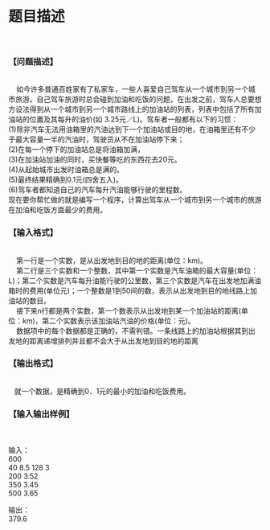# 题目描述


<p>
<span style="color:#0000ff;"><br/>
</span><b></b></p><h3><b>【问题描述】</b></h3><br/>
    如今许多普通百姓家有了私家车，一些人喜爱自己驾车从一个城市到另一个城市旅游。自己驾车旅游时总会碰到加油和吃饭的问题，在出发之前，驾车人总要想方设法得到从一个城市到另一个城市路线上的加油站的列表，列表中包括了所有加油站的位置及其每升的油价(如  3.25元／L)。驾车者一般都有以下的习惯：<br/>
(1)除非汽车无法用油箱里的汽油达到下一个加油站或目的地，在油箱里还有不少于最大容量一半的汽油时，驾驶员从不在加油站停下来；<br/>
(2)在每一个停下的加油站总是将油箱加满，<br/>
(3)在加油站加油的同时，买快餐等吃的东西花去20元。<br/>
(4)从起始城市出发时油箱总是满的。<br/>
(5)最终结果精确到0.1元(四舍五入)。<br/>
(6)驾车者都知道自己的汽车每升汽油能够行驶的里程数。<br/>
现在要你帮忙做的就是编写一个程序，计算出驾车从一个城市到另一个城市的旅游在加油和吃饭方面最少的费用。
<p></p>
<p>
</p><h3>【输入格式】</h3> <br/>
    第一行是一个实数，是从出发地到目的地的距离(单位：km)。<br/>
    第二行是三个实数和一个整数，其中第一个实数是汽车油箱的最大容量(单位：L)；第二个实数是汽车每升油能行驶的公里数，第三个实数是汽车在出发地加满油箱时的费用(单位元)；一个整数是1到50间的数，表示从出发地到目的地线路上加油站的数目。<br/>
    接下来n行都是两个实数，第一个数表示从出发地到某一个加油站的距离(单位：km)，第二个实数表示该加油站汽油的价格(单位：元)。<br/>
    数据项中的每个数据都是正确的，不需判错。一条线路上的加油站根据其到出发地的距离递增排列并且都不会大于从出发地到目的地的距离
<p></p>
<p>
</p><h3>【输出格式】</h3> <br/>
   就一个数据，是精确到0．1元的最小的加油和吃饭费用。
<p></p>
<p>
</p><h3>【输入输出样例】</h3><br/>
 <b><br/>
</b>输入： <br/>
600<br/>
40 8.5 128 3<br/>
200  3.52<br/>
350 3.45<br/>
500 3.65
<p></p>
<p>
输出：<br/>
379.6
</p>

